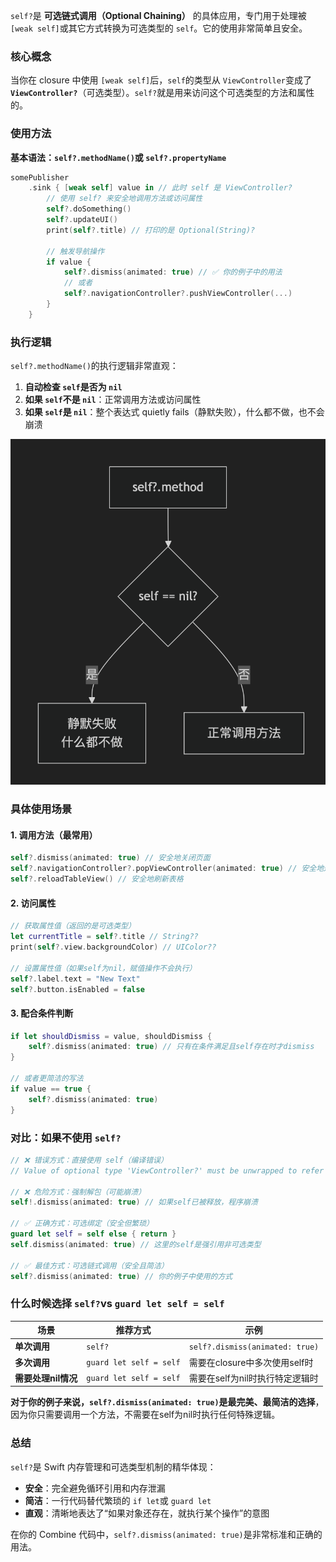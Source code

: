 `self?`是 **可选链式调用（Optional Chaining）** 的具体应用，专门用于处理被 `[weak self]`或其它方式转换为可选类型的 `self`。它的使用非常简单且安全。

### 核心概念

当你在 closure 中使用 `[weak self]`后，`self`的类型从 `ViewController`变成了 **`ViewController?`**（可选类型）。`self?`就是用来访问这个可选类型的方法和属性的。

### 使用方法

**基本语法：`self?.methodName()`或 `self?.propertyName`**

```swift
somePublisher
    .sink { [weak self] value in // 此时 self 是 ViewController?
        // 使用 self? 来安全地调用方法或访问属性
        self?.doSomething()
        self?.updateUI()
        print(self?.title) // 打印的是 Optional(String)?
        
        // 触发导航操作
        if value {
            self?.dismiss(animated: true) // ✅ 你的例子中的用法
            // 或者
            self?.navigationController?.pushViewController(...)
        }
    }
```

### 执行逻辑

`self?.methodName()`的执行逻辑非常直观：



1. **自动检查 `self`是否为 `nil`**
2. **如果 `self`不是 `nil`**：正常调用方法或访问属性
3. **如果 `self`是 `nil`**：整个表达式 quietly fails（静默失败），什么都不做，也不会崩溃

![图1](图1.png)

### 具体使用场景

#### 1. 调用方法（最常用）

```swift
self?.dismiss(animated: true) // 安全地关闭页面
self?.navigationController?.popViewController(animated: true) // 安全地返回上一页
self?.reloadTableView() // 安全地刷新表格
```

#### 2. 访问属性

```swift
// 获取属性值（返回的是可选类型）
let currentTitle = self?.title // String?? 
print(self?.view.backgroundColor) // UIColor??

// 设置属性值（如果self为nil，赋值操作不会执行）
self?.label.text = "New Text"
self?.button.isEnabled = false
```

#### 3. 配合条件判断

```swift
if let shouldDismiss = value, shouldDismiss {
    self?.dismiss(animated: true) // 只有在条件满足且self存在时才dismiss
}

// 或者更简洁的写法
if value == true {
    self?.dismiss(animated: true)
}
```

### 对比：如果不使用 `self?`

```swift
// ❌ 错误方式：直接使用 self（编译错误）
// Value of optional type 'ViewController?' must be unwrapped to refer to member 'dismiss' of wrapped type 'ViewController'

// ❌ 危险方式：强制解包（可能崩溃）
self!.dismiss(animated: true) // 如果self已被释放，程序崩溃

// ✅ 正确方式：可选绑定（安全但繁琐）
guard let self = self else { return }
self.dismiss(animated: true) // 这里的self是强引用非可选类型

// ✅ 最佳方式：可选链式调用（安全且简洁）
self?.dismiss(animated: true) // 你的例子中使用的方式
```

### 什么时候选择 `self?`vs `guard let self = self`

| 场景                | 推荐方式                | 示例                            |
| ------------------- | ----------------------- | ------------------------------- |
| **单次调用**        | `self?`                 | `self?.dismiss(animated: true)` |
| **多次调用**        | `guard let self = self` | 需要在closure中多次使用self时   |
| **需要处理nil情况** | `guard let self = self` | 需要在self为nil时执行特定逻辑时 |

**对于你的例子来说，`self?.dismiss(animated: true)`是最完美、最简洁的选择**，因为你只需要调用一个方法，不需要在self为nil时执行任何特殊逻辑。

### 总结

`self?`是 Swift 内存管理和可选类型机制的精华体现：

- **安全**：完全避免循环引用和内存泄漏
- **简洁**：一行代码替代繁琐的 `if let`或 `guard let`
- **直观**：清晰地表达了“如果对象还存在，就执行某个操作”的意图

在你的 Combine 代码中，`self?.dismiss(animated: true)`是非常标准和正确的用法。
